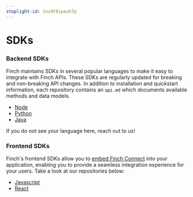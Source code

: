 ```yaml
---
stoplight-id: 1nu9t8ipeuh7p
---
```


# SDKs

### Backend SDKs
Finch maintains SDKs in several popular languages to make it easy to integrate with Finch APIs. These SDKs are regularly updated for breaking and non-breaking API changes. In addition to installation and quickstart information, each repository contains an `api.md` which documents available methods and data models.

* [Node](https://github.com/Finch-API/finch-api-node)
* [Python](https://github.com/Finch-API/finch-api-python)
* [Java](https://github.com/Finch-API/finch-api-java)

If you do not see your language here, reach out to us!

### Frontend SDKs

Finch's frontend SDKs allow you to [embed Finch Connect](Embed-Connect.md) into your application, enabling you to provide a seamless integration experience for your users. Take a look at our repositories below:
* [Javascript](https://github.com/Finch-API/finch-connect-js)
* [React](https://github.com/Finch-API/react-connect)
